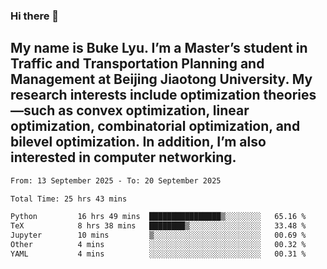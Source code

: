### Hi there 👋
## My name is Buke Lyu. I’m a Master’s student in Traffic and Transportation Planning and Management at Beijing Jiaotong University. My research interests include optimization theories—such as convex optimization, linear optimization, combinatorial optimization, and bilevel optimization. In addition, I’m also interested in computer networking.
<!--START_SECTION:waka-->

```txt
From: 13 September 2025 - To: 20 September 2025

Total Time: 25 hrs 43 mins

Python         16 hrs 49 mins  ████████████████▒░░░░░░░░   65.16 %
TeX            8 hrs 38 mins   ████████▒░░░░░░░░░░░░░░░░   33.48 %
Jupyter        10 mins         ▒░░░░░░░░░░░░░░░░░░░░░░░░   00.69 %
Other          4 mins          ░░░░░░░░░░░░░░░░░░░░░░░░░   00.32 %
YAML           4 mins          ░░░░░░░░░░░░░░░░░░░░░░░░░   00.31 %
```

<!--END_SECTION:waka-->
<!--
**Bookervsky/Bookervsky** is a ✨ _special_ ✨ repository because its `README.md` (this file) appears on your GitHub profile.

Here are some ideas to get you started:

- 🔭 I’m currently working on ...
- 🌱 I’m currently learning ...
- 👯 I’m looking to collaborate on ...
- 🤔 I’m looking for help with ...
- 💬 Ask me about ...
- 📫 How to reach me: ...
- 😄 Pronouns: ...
- ⚡ Fun fact: ...
-->
